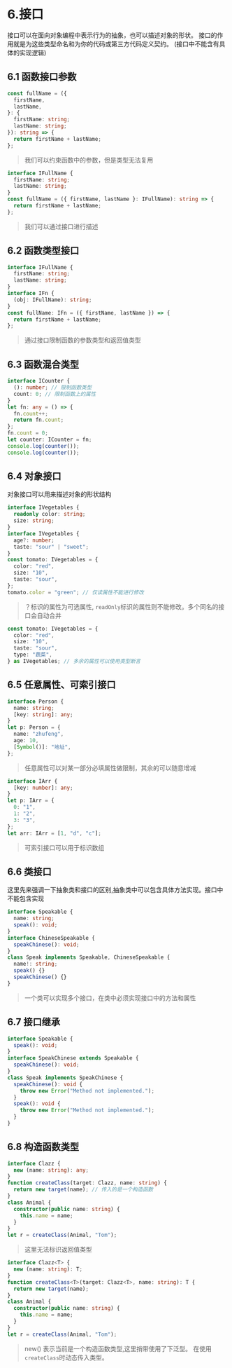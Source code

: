 # 6.接口

接口可以在面向对象编程中表示行为的抽象，也可以描述对象的形状。 接口的作用就是为这些类型命名和为你的代码或第三方代码定义契约。 (接口中不能含有具体的实现逻辑)

## 6.1 函数接口参数

```ts
const fullName = ({
  firstName,
  lastName,
}: {
  firstName: string;
  lastName: string;
}): string => {
  return firstName + lastName;
};
```

> 我们可以约束函数中的参数，但是类型无法复用

```ts
interface IFullName {
  firstName: string;
  lastName: string;
}
const fullName = ({ firstName, lastName }: IFullName): string => {
  return firstName + lastName;
};
```

> 我们可以通过接口进行描述

## 6.2 函数类型接口

```ts
interface IFullName {
  firstName: string;
  lastName: string;
}
interface IFn {
  (obj: IFullName): string;
}
const fullName: IFn = ({ firstName, lastName }) => {
  return firstName + lastName;
};
```

> 通过接口限制函数的参数类型和返回值类型

## 6.3 函数混合类型

```ts
interface ICounter {
  (): number; // 限制函数类型
  count: 0; // 限制函数上的属性
}
let fn: any = () => {
  fn.count++;
  return fn.count;
};
fn.count = 0;
let counter: ICounter = fn;
console.log(counter());
console.log(counter());
```

## 6.4 对象接口

对象接口可以用来描述对象的形状结构

```ts
interface IVegetables {
  readonly color: string;
  size: string;
}
interface IVegetables {
  age?: number;
  taste: "sour" | "sweet";
}
const tomato: IVegetables = {
  color: "red",
  size: "10",
  taste: "sour",
};
tomato.color = "green"; // 仅读属性不能进行修改
```

> ？标识的属性为可选属性, `readOnly`标识的属性则不能修改。多个同名的接口会自动合并

```ts
const tomato: IVegetables = {
  color: "red",
  size: "10",
  taste: "sour",
  type: "蔬菜",
} as IVegetables; // 多余的属性可以使用类型断言
```

## 6.5 任意属性、可索引接口

```ts
interface Person {
  name: string;
  [key: string]: any;
}
let p: Person = {
  name: "zhufeng",
  age: 10,
  [Symbol()]: "地址",
};
```

> 任意属性可以对某一部分必填属性做限制，其余的可以随意增减

```ts
interface IArr {
  [key: number]: any;
}
let p: IArr = {
  0: "1",
  1: "2",
  3: "3",
};
let arr: IArr = [1, "d", "c"];
```

> 可索引接口可以用于标识数组

## 6.6 类接口

这里先来强调一下抽象类和接口的区别,抽象类中可以包含具体方法实现。接口中不能包含实现

```ts
interface Speakable {
  name: string;
  speak(): void;
}
interface ChineseSpeakable {
  speakChinese(): void;
}
class Speak implements Speakable, ChineseSpeakable {
  name!: string;
  speak() {}
  speakChinese() {}
}
```

> 一个类可以实现多个接口，在类中必须实现接口中的方法和属性

## 6.7 接口继承

```ts
interface Speakable {
  speak(): void;
}
interface SpeakChinese extends Speakable {
  speakChinese(): void;
}
class Speak implements SpeakChinese {
  speakChinese(): void {
    throw new Error("Method not implemented.");
  }
  speak(): void {
    throw new Error("Method not implemented.");
  }
}
```

## 6.8 构造函数类型

```ts
interface Clazz {
  new (name: string): any;
}
function createClass(target: Clazz, name: string) {
  return new target(name); // 传入的是一个构造函数
}
class Animal {
  constructor(public name: string) {
    this.name = name;
  }
}
let r = createClass(Animal, "Tom");
```

> 这里无法标识返回值类型

```ts
interface Clazz<T> {
  new (name: string): T;
}
function createClass<T>(target: Clazz<T>, name: string): T {
  return new target(name);
}
class Animal {
  constructor(public name: string) {
    this.name = name;
  }
}
let r = createClass(Animal, "Tom");
```

> new() 表示当前是一个构造函数类型,这里捎带使用了下泛型。 在使用`createClass`时动态传入类型。
